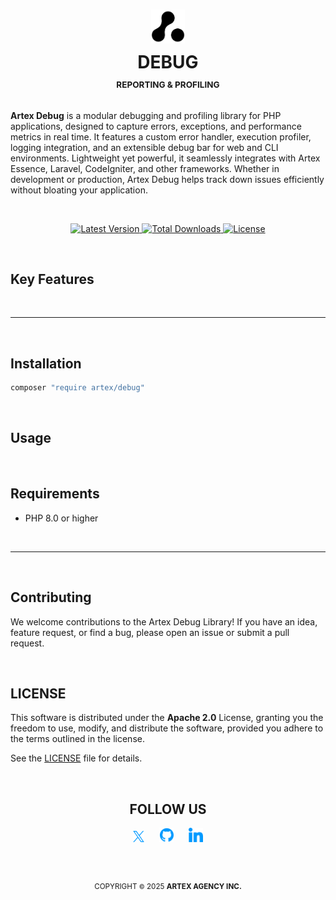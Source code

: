 <h1 id="top" align="center">
    <picture>
        <source media="(prefers-color-scheme: dark)" srcset="./docs/media/artex-agency-logo-dark.png">
        <img width="54" alt="Artex Agency Logo" src="./docs/media/artex-agency-logo.png">
    </picture>    
    <br>
    <strong>DEBUG</strong>
    <sup>
        <br>
        <small><small><small>
        REPORTING &amp; PROFILING
        </small></small></small>
    </sup>
</h1>

**Artex Debug** is a modular debugging and profiling library for PHP applications, designed to capture errors, exceptions, and performance metrics in real time. It features a custom error handler, execution profiler, logging integration, and an extensible debug bar for web and CLI environments. Lightweight yet powerful, it seamlessly integrates with Artex Essence, Laravel, CodeIgniter, and other frameworks. Whether in development or production, Artex Debug helps track down issues efficiently without bloating your application.

&nbsp;

<p align="center">
    <a href="https://packagist.org/packages/artex/debug">
        <img src="https://img.shields.io/packagist/v/artex/debug" alt="Latest Version">
    </a>
    <a href="https://packagist.org/packages/artex/debug">
        <img src="https://img.shields.io/packagist/dt/artex/debug" alt="Total Downloads">
    </a>
    <a href="LICENSE">
        <img src="https://img.shields.io/badge/license-Apache%202.0-blue" alt="License">
    </a>
</p>

&nbsp;

## Key Features

&nbsp;

---

&nbsp;

## Installation

```sh
composer "require artex/debug"
```

&nbsp;

## Usage

&nbsp;

## Requirements

- PHP 8.0 or higher


&nbsp;

--- 

&nbsp;

## Contributing

We welcome contributions to the Artex Debug Library! If you have an idea, feature request, or find a bug, please open an issue or submit a pull request.

&nbsp;

## LICENSE
This software is distributed under the **Apache 2.0** License, granting you the freedom to use, modify, and distribute the software, provided you adhere to the terms outlined in the license.

See the [LICENSE](./LICENSE) file for details.

&nbsp;

<div align="center">
    <h2>FOLLOW US</h2>
    <a href="https://x.com/artexagency" title="Follow Artex Agency on X/Twitter"><img src="./docs/media/social/x.svg" width="18" height="18" alt="X/Twitter"></a>
    &nbsp;&nbsp;&nbsp;&nbsp;
    <a href="https://github.com/artex-agency" title="Check out Artex Agency on GitHub"><img src="./docs/media/social/github.svg" width="23" height="23" alt="GitHub"></a>
    &nbsp;&nbsp;&nbsp;&nbsp;
    <a href="https://www.linkedin.com/company/artexagency" title="Connect with Artex Agency on LinkedIn"><img src="./docs/media/social/linkedin.svg" width="23" height="23" alt="LinkedIn"></a>
</div>


&nbsp;

<div align="center">
    <h2></h2>
    <sup>
        COPYRIGHT <small>&copy;</small> 2025 <strong>ARTEX AGENCY INC.</strong>
    </sup>
</div>